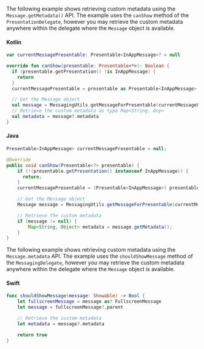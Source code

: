 <Variant platform="android3x" function="metadata" repeat="5"/>

The following example shows retrieving custom metadata using the `Message.getMetadata()` API. The example uses the `canShow` method of the `PresentationDelegate`, however you may retrieve the custom metadata anywhere within the delegate where the `Message` object is available.

#### Kotlin

```kotlin
var currentMessagePresentable: Presentable<InAppMessage>? = null

override fun canShow(presentable: Presentable<*>): Boolean {
  if (presentable.getPresentation() !is InAppMessage) {
    return
  }
  currentMessagePresentable = presentable as Presentable<InAppMessage>

  // Get the Message object
  val message = MessagingUtils.getMessageForPresentable(currentMessagePresentable)
  // Retrieve the custom metadata as type Map<String, Any>
  val metadata = message?.metadata
}
```

#### Java

```java
Presentable<InAppMessage> currentMessagePresentable = null;

@Override
public void canShow(Presentable<?> presentable) {
    if (!(presentable.getPresentation() instanceof InAppMessage)) {
      return;
    }
    currentMessagePresentable = (Presentable<InAppMessage>) presentable;

    // Get the Message object
    Message message = MessagingUtils.getMessageForPresentable(currentMessagePresentable);

    // Retrieve the custom metadata
    if (message != null) {
        Map<String, Object> metadata = message.getMetadata();
    }
}
```

<Variant platform="ios" function="metadata" repeat="3"/>

The following example shows retrieving custom metadata using the `Message.metadata` API. The example uses the `shouldShowMessage` method of the `MessagingDelegate`, however you may retrieve the custom metadata anywhere within the delegate where the `Message` object is available.

#### Swift

```swift
func shouldShowMessage(message: Showable) -> Bool {    
    let fullscreenMessage = message as? FullscreenMessage
    let message = fullscreenMessage?.parent

    // Retrieve the custom metadata
    let metadata = message?.metadata

    return true
}
```
